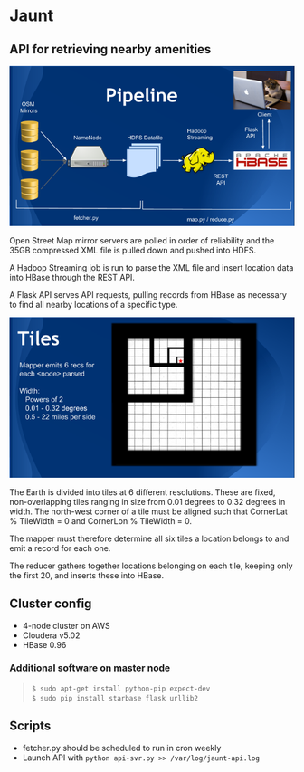 # Jaunt

## API for retrieving nearby amenities

![alt text](images/pipeline.png "Jaunt Pipeline")

Open Street Map mirror servers are polled in order of reliability and
the 35GB compressed XML file is pulled down and pushed into HDFS.

A Hadoop Streaming job is run to parse the XML file and insert location
data into HBase through the REST API. 

A Flask API serves API requests, pulling records from HBase as necessary
to find all nearby locations of a specific type.

![alt text](images/tiles.png "Jaunt Map Tiling")

The Earth is divided into tiles at 6 different resolutions. These are 
fixed, non-overlapping tiles ranging in size from 0.01 degrees to 0.32
degrees in width. The north-west corner of a tile must be aligned such
that CornerLat % TileWidth = 0 and CornerLon % TileWidth = 0.

The mapper must therefore determine all six tiles a location belongs to
and emit a record for each one. 

The reducer gathers together locations belonging on each tile, keeping
only the first 20, and inserts these into HBase.

## Cluster config

* 4-node cluster on AWS
* Cloudera v5.02
* HBase 0.96

### Additional software on master node

> `$ sudo apt-get install python-pip expect-dev`  
> `$ sudo pip install starbase flask urllib2`

## Scripts

* fetcher.py should be scheduled to run in cron weekly
* Launch API with `python api-svr.py >> /var/log/jaunt-api.log`
